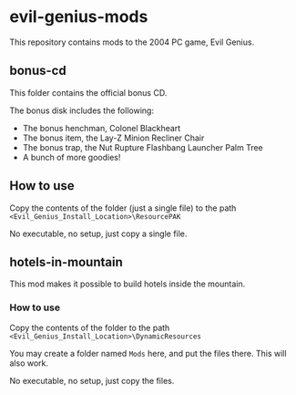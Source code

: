 # evil-genius-mods
This repository contains mods to the 2004 PC game, Evil Genius.

## bonus-cd
This folder contains the official bonus CD.

The bonus disk includes the following:

- The bonus henchman, Colonel Blackheart
- The bonus item, the Lay-Z Minion Recliner Chair
- The bonus trap, the Nut Rupture Flashbang Launcher Palm Tree
- A bunch of more goodies!

## How to use

Copy the contents of the folder (just a single file) to the path `<Evil_Genius_Install_Location>\ResourcePAK`

No executable, no setup, just copy a single file.

## hotels-in-mountain
This mod makes it possible to build hotels inside the mountain.

### How to use
Copy the contents of the folder to the path `<Evil_Genius_Install_Location>\DynamicResources`

You may create a folder named `Mods` here, and put the files there. This will also work.

No executable, no setup, just copy the files.
